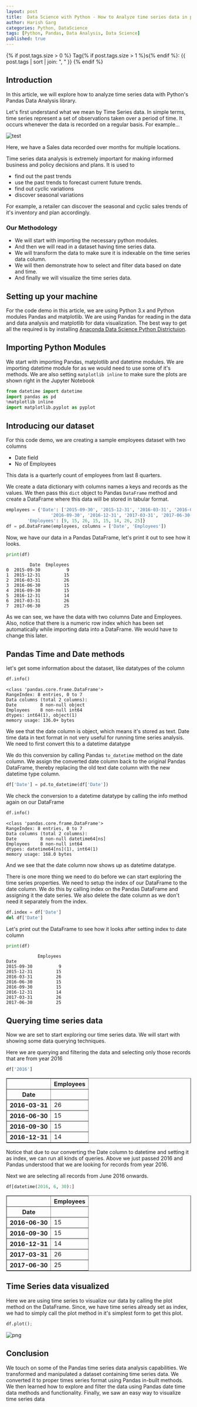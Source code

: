 ```yaml
---
layout: post
title:  Data Science with Python - How to Analyze time series data in pandas
author: Harish Garg
categories: Python, DataScience
tags: [Python, Pandas, Data Analysis, Data Science]
published: true
---
```


{% if post.tags.size > 0 %}
  Tag{% if post.tags.size > 1 %}s{% endif %}:
  {{ post.tags | sort | join: ", " }}
{% endif %}

## Introduction

In this article, we will explore how to analyze time series data with Python's Pandas Data Analysis library. 

Let's first understand what we mean by Time Series data. In simple terms, time series represent a set of observations taken over a period of time. It occurs whenever the data is recorded on a regular basis. For example...

![test](/assets/images/example-data.png)

Here, we have a Sales data recorded over months for multiple locations.

Time series data analysis is extremely important for making informed  business and policy decisions and plans. It is used to 

* find out the past trends
* use the past trends to forecast current future trends.
* find out cyclic variations 
* discover seasonal variations 

For example, a retailer can discover the seasonal and cyclic sales trends of it's inventory and plan accordingly.

### Our Methodology

* We will start with importing the necessary python modules. 
* And then we will read in a dataset having time series data. 
* We will transform the data to make sure it is indexable on the time series data column. 
* We will then demonstrate how to select and filter data based on date and time. 
* And finally we will visualize the time series data.

## Setting up your machine

For the code demo in this article, we are using Python 3.x and Python modules Pandas and matplotlib. We are using Pandas for reading in the data and data analysis and matplotlib for data visualization. The best way to get all the required is by installing [Anaconda Data Science Python Districtuion](https://www.continuum.io/downloads).

## Importing Python Modules

We start with importing Pandas, matplotlib and datetime modules. We are importing datetime module for as we would need to use some of it's methods. We are also setting `matplotlib inline` to make sure the plots are shown right in the Jupyter Notebook


```python
from datetime import datetime
import pandas as pd
%matplotlib inline
import matplotlib.pyplot as pyplot
```

## Introducing our dataset

For this code demo, we are creating a sample employees dataset with two columns
- Date field
- No of Employees 

This data is a quarterly count of employees from last 8 quarters.

We create a data dictionary with columns names a keys and records as the values. We then pass this `dict` object to Pandas `DataFrame` method and create a DataFrame where this data will be stored in tabular format. 


```python
employees = {'Date': ['2015-09-30', '2015-12-31', '2016-03-31', '2016-06-30', 
                 '2016-09-30', '2016-12-31', '2017-03-31', '2017-06-30'],
        'Employees': [9, 15, 26, 15, 15, 14, 26, 25]}
df = pd.DataFrame(employees, columns = ['Date', 'Employees'])
```

Now, we have our data in a Pandas DataFrame, let's print it out to see how it looks.


```python
print(df)
```

             Date  Employees
    0  2015-09-30          9
    1  2015-12-31         15
    2  2016-03-31         26
    3  2016-06-30         15
    4  2016-09-30         15
    5  2016-12-31         14
    6  2017-03-31         26
    7  2017-06-30         25


As we can see, we have the data with two columns Date and Employees. Also, notice that there is a numeric row index which has been set automatically while importing data into a DataFrame. We would have to change this later.


## Pandas Time and Date methods

let's get some information about the dataset, like datatypes of the column


```python
df.info()
```

    <class 'pandas.core.frame.DataFrame'>
    RangeIndex: 8 entries, 0 to 7
    Data columns (total 2 columns):
    Date         8 non-null object
    Employees    8 non-null int64
    dtypes: int64(1), object(1)
    memory usage: 136.0+ bytes


We see that the date column is object, which means it's stored as text. Date time data in text format in not very useful for running time series analysis. We need to first convert this to a datetime datatype

We do this conversion by calling Pandas `to_datetime` method on the date column. We assign the converted date column back to the original Pandas DataFrame, thereby replacing the old text date column with the new datetime type column. 


```python
df['Date'] = pd.to_datetime(df['Date'])
```

We check the conversion to a datetime datatype by calling the info method again on our DataFrame


```python
df.info()
```

    <class 'pandas.core.frame.DataFrame'>
    RangeIndex: 8 entries, 0 to 7
    Data columns (total 2 columns):
    Date         8 non-null datetime64[ns]
    Employees    8 non-null int64
    dtypes: datetime64[ns](1), int64(1)
    memory usage: 168.0 bytes


And we see that the date column now shows up as datetime datatype.

There is one more thing we need to do before we can start exploring the time series properties. We need to setup the index of our DataFrame to the date column. We do this by calling index on the Pandas DataFrame and assigning it the date series. We also delete the date column as we don't need it separately from the index.


```python
df.index = df['Date']
del df['Date']
```

Let's print out the DataFrame to see how it looks after setting index to date column


```python
print(df)
```

                Employees
    Date                 
    2015-09-30          9
    2015-12-31         15
    2016-03-31         26
    2016-06-30         15
    2016-09-30         15
    2016-12-31         14
    2017-03-31         26
    2017-06-30         25


## Querying time series data

Now we are set to start exploring our time series data. We will start with showing some data querying techniques. 

Here we are querying and filtering the data and selecting only those records that are from year 2016


```python
df['2016']
```




<div>
<table border="1" class="dataframe">
  <thead>
    <tr style="text-align: right;">
      <th></th>
      <th>Employees</th>
    </tr>
    <tr>
      <th>Date</th>
      <th></th>
    </tr>
  </thead>
  <tbody>
    <tr>
      <th>2016-03-31</th>
      <td>26</td>
    </tr>
    <tr>
      <th>2016-06-30</th>
      <td>15</td>
    </tr>
    <tr>
      <th>2016-09-30</th>
      <td>15</td>
    </tr>
    <tr>
      <th>2016-12-31</th>
      <td>14</td>
    </tr>
  </tbody>
</table>
</div>



Notice that due to our converting the Date column to datetime and setting it as index, we can run all kinds of queries. Above we just passed 2016 and Pandas understood that we are looking for records from year 2016. 

Next we are selecting all records from June 2016 onwards.


```python
df[datetime(2016, 6, 30):]
```




<div>
<table border="1" class="dataframe">
  <thead>
    <tr style="text-align: right;">
      <th></th>
      <th>Employees</th>
    </tr>
    <tr>
      <th>Date</th>
      <th></th>
    </tr>
  </thead>
  <tbody>
    <tr>
      <th>2016-06-30</th>
      <td>15</td>
    </tr>
    <tr>
      <th>2016-09-30</th>
      <td>15</td>
    </tr>
    <tr>
      <th>2016-12-31</th>
      <td>14</td>
    </tr>
    <tr>
      <th>2017-03-31</th>
      <td>26</td>
    </tr>
    <tr>
      <th>2017-06-30</th>
      <td>25</td>
    </tr>
  </tbody>
</table>
</div>



## Time Series data visualized

Here we are using time series to visualize our data by calling the plot method on the DataFrame. Since, we have time series already set as index, we had to simply call the plot method in it's simplest form to get this plot.


```python
df.plot();
```


![png](/assets/images/output_22_0.png)


## Conclusion

We touch on some of the Pandas time series data analysis capabilities. We transformed and manipulated a dataset containing time series data. We converted it to proper times series format using Pandas in-built methods. We then learned how to explore and filter the data using Pandas date time data methods and functionality. Finally, we saw an easy way to visualize time series data

